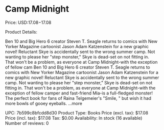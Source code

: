 # Camp Midnight

Price: USD:$17.08-$17.08

Product Details:

Ben 10 and Big Hero 6 creator Steven T. Seagle returns to comics with New Yorker Magazine cartoonist Jason Adam Katzenstein for a new graphic novel! Reluctant Skye is accidentally sent to the wrong summer camp. Not wanting to please her "step monster," Skye is dead-set on not fitting in. That won't be a problem, as everyone at Camp Midnight-with the exception of fellow cam Ben 10 and Big Hero 6 creator Steven T. Seagle returns to comics with New Yorker Magazine cartoonist Jason Adam Katzenstein for a new graphic novel! Reluctant Skye is accidentally sent to the wrong summer camp. Not wanting to please her "step monster," Skye is dead-set on not fitting in. That won't be a problem, as everyone at Camp Midnight-with the exception of fellow camper and fast-friend Mia-is a full-fledged monster! The perfect book for fans of Raina Telgemeier's "Smile, " but wish it had more bowls of gooey eyeballs. ...more

UPC: 7b599c8bfcdd8d30
Product Type: Books
Price (excl. tax): $17.08
Price (incl. tax): $17.08
Tax: $0.00
Availability: In stock (16 available)
Number of reviews: 0